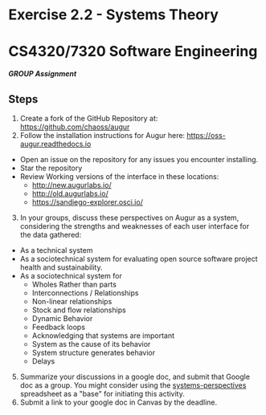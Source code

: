 # Exercise 2.2 - Systems Theory
# CS4320/7320 Software Engineering
***GROUP Assignment***

## Steps
1. Create a fork of the GitHub Repository at: https://github.com/chaoss/augur 
2. Follow the installation instructions for Augur here: https://oss-augur.readthedocs.io 
 - Open an issue on the repository for any issues you encounter installing.
 - Star the repository
 - Review Working versions of the interface in these locations: 
   - http://new.augurlabs.io/
   - http://old.augurlabs.io/ 
   - https://sandiego-explorer.osci.io/ 
3. In your groups, discuss these perspectives on Augur as a system, considering the strengths and weaknesses of each user interface for the data gathered:
 - As a technical system
 - As a sociotechnical system for evaluating open source software project health and sustainability. 
 - As a sociotechnical system for 
    - Wholes Rather than parts  
    - Interconnections / Relationships   
    - Non-linear relationships    
    - Stock and flow relationships    
    - Dynamic Behavior    
    - Feedback loops  
    - Acknowledging that systems are important    
    - System as the cause of its behavior 
    - System structure generates behavior 
    - Delays
5. Summarize your discussions in a google doc, and submit that Google doc as a group.  You might consider using the [systems-perspectives](../readings/systems-perspectives.xlsx) spreadsheet as a "base" for initiating this activity. 
6. Submit a link to your google doc in Canvas by the deadline. 

